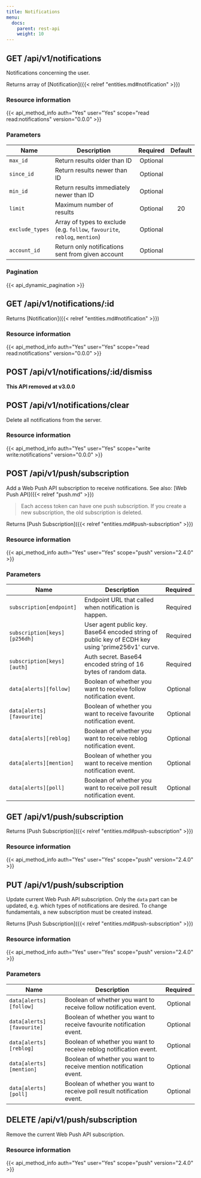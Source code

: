 ```yaml
---
title: Notifications
menu:
  docs:
    parent: rest-api
    weight: 10
---
```


## GET /api/v1/notifications

Notifications concerning the user.

Returns array of [Notification]({{< relref "entities.md#notification" >}})

### Resource information

{{< api_method_info auth="Yes" user="Yes" scope="read read:notifications" version="0.0.0" >}}

### Parameters

|Name|Description|Required|Default|
|----|-----------|:------:|:-----:|
| `max_id` | Return results older than ID | Optional ||
| `since_id` | Return results newer than ID | Optional ||
| `min_id` | Return results immediately newer than ID | Optional ||
| `limit` | Maximum number of results | Optional | 20 |
| `exclude_types` | Array of types to exclude (e.g. `follow`, `favourite`, `reblog`, `mention`) | Optional ||
| `account_id` | Return only notifications sent from given account | Optional ||

### Pagination

{{< api_dynamic_pagination >}}

## GET /api/v1/notifications/:id

Returns [Notification]({{< relref "entities.md#notification" >}})

### Resource information

{{< api_method_info auth="Yes" user="Yes" scope="read read:notifications" version="0.0.0" >}}

## POST /api/v1/notifications/:id/dismiss

**This API removed at v3.0.0**

## POST /api/v1/notifications/clear

Delete all notifications from the server.

### Resource information

{{< api_method_info auth="Yes" user="Yes" scope="write write:notifications" version="0.0.0" >}}

## POST /api/v1/push/subscription

Add a Web Push API subscription to receive notifications. See also: [Web Push API]({{< relref "push.md" >}})

> Each access token can have one push subscription. If you create a new subscription, the old subscription is deleted.

Returns [Push Subscription]({{< relref "entities.md#push-subscription" >}})

### Resource information

{{< api_method_info auth="Yes" user="Yes" scope="push" version="2.4.0" >}}

### Parameters

|Name|Description|Required|
|----|-----------|:------:|
| `subscription[endpoint]` | Endpoint URL that called when notification is happen. | Required |
| `subscription[keys][p256dh]` | User agent public key. Base64 encoded string of public key of ECDH key using 'prime256v1' curve. | Required |
| `subscription[keys][auth]` | Auth secret. Base64 encoded string of 16 bytes of random data. | Required |
| `data[alerts][follow]` | Boolean of whether you want to receive follow notification event. | Optional |
| `data[alerts][favourite]` | Boolean of whether you want to receive favourite notification event. | Optional |
| `data[alerts][reblog]` | Boolean of whether you want to receive reblog notification event. | Optional |
| `data[alerts][mention]` | Boolean of whether you want to receive mention notification event. | Optional |
| `data[alerts][poll]` | Boolean of whether you want to receive poll result notification event. | Optional |

## GET /api/v1/push/subscription

Returns [Push Subscription]({{< relref "entities.md#push-subscription" >}})

### Resource information

{{< api_method_info auth="Yes" user="Yes" scope="push" version="2.4.0" >}}

## PUT /api/v1/push/subscription

Update current Web Push API subscription. Only the `data` part can be updated, e.g. which types of notifications are desired. To change fundamentals, a new subscription must be created instead.

Returns [Push Subscription]({{< relref "entities.md#push-subscription" >}})

### Resource information

{{< api_method_info auth="Yes" user="Yes" scope="push" version="2.4.0" >}}

### Parameters

|Name|Description|Required|
|----|-----------|:------:|
| `data[alerts][follow]` | Boolean of whether you want to receive follow notification event. | Optional |
| `data[alerts][favourite]` | Boolean of whether you want to receive favourite notification event. | Optional |
| `data[alerts][reblog]` | Boolean of whether you want to receive reblog notification event. | Optional |
| `data[alerts][mention]` | Boolean of whether you want to receive mention notification event. | Optional |
| `data[alerts][poll]` | Boolean of whether you want to receive poll result notification event. | Optional |

## DELETE /api/v1/push/subscription

Remove the current Web Push API subscription.

### Resource information

{{< api_method_info auth="Yes" user="Yes" scope="push" version="2.4.0" >}}
